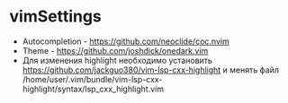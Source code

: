 # vimSettings
- Autocompletion - https://github.com/neoclide/coc.nvim  
- Theme - https://github.com/joshdick/onedark.vim  
- Для изменения highlight необходимо установить https://github.com/jackguo380/vim-lsp-cxx-highlight и менять файл /home/user/.vim/bundle/vim-lsp-cxx-highlight/syntax/lsp_cxx_highlight.vim
